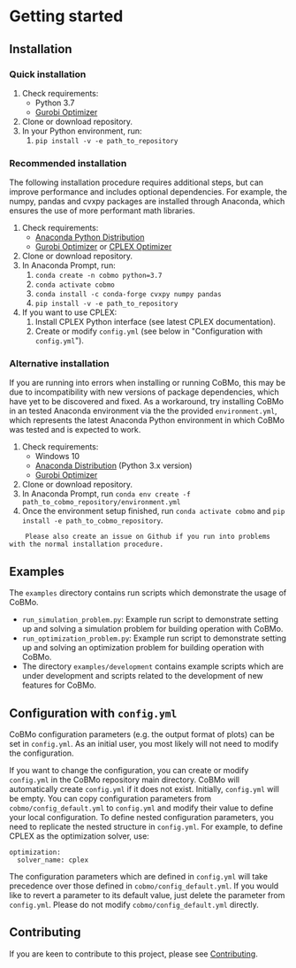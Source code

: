 # Getting started

## Installation

### Quick installation

1. Check requirements:
    - Python 3.7
    - [Gurobi Optimizer](http://www.gurobi.com/)
2. Clone or download repository.
3. In your Python environment, run:
    1. `pip install -v -e path_to_repository`

### Recommended installation

The following installation procedure requires additional steps, but can improve performance and includes optional dependencies. For example, the numpy, pandas and cvxpy packages are installed through Anaconda, which ensures the use of more performant math libraries.

1. Check requirements:
    - [Anaconda Python Distribution](https://www.anaconda.com/distribution/)
    - [Gurobi Optimizer](http://www.gurobi.com/) or [CPLEX Optimizer](https://www.ibm.com/analytics/cplex-optimizer)
2. Clone or download repository.
3. In Anaconda Prompt, run:
    1. `conda create -n cobmo python=3.7`
    2. `conda activate cobmo`
    3. `conda install -c conda-forge cvxpy numpy pandas`
    4. `pip install -v -e path_to_repository`
4. If you want to use CPLEX:
    1. Install CPLEX Python interface (see latest CPLEX documentation).
    2. Create or modify `config.yml` (see below in "Configuration with `config.yml`").

### Alternative installation

If you are running into errors when installing or running CoBMo, this may be due to incompatibility with new versions of package dependencies, which have yet to be discovered and fixed. As a workaround, try installing CoBMo in an tested Anaconda environment via the the provided `environment.yml`, which represents the latest Anaconda Python environment in which CoBMo was tested and is expected to work.

1. Check requirements:
    - Windows 10
    - [Anaconda Distribution](https://www.anaconda.com/distribution/) (Python 3.x version)
    - [Gurobi Optimizer](http://www.gurobi.com/)
2. Clone or download repository.
4. In Anaconda Prompt, run `conda env create -f path_to_cobmo_repository/environment.yml`
5. Once the environment setup finished, run `conda activate cobmo` and `pip install -e path_to_cobmo_repository`.

``` important::
    Please also create an issue on Github if you run into problems with the normal installation procedure.
```

## Examples

The `examples` directory contains run scripts which demonstrate the usage of CoBMo.

- `run_simulation_problem.py`: Example run script to demonstrate setting up and solving a simulation problem for building operation with CoBMo.
- `run_optimization_problem.py`: Example run script to demonstrate setting up and solving an optimization problem for building operation with CoBMo.
- The directory `examples/development` contains example scripts which are under development and scripts related to the development of new features for CoBMo.

## Configuration with `config.yml`

CoBMo configuration parameters (e.g. the output format of plots) can be set in `config.yml`. As an initial user, you most likely will not need to modify the configuration.

If you want to change the configuration, you can create or modify `config.yml` in the CoBMo repository main directory. CoBMo will automatically create `config.yml` if it does not exist. Initially, `config.yml` will be empty. You can copy configuration parameters from `cobmo/config_default.yml` to `config.yml` and modify their value to define your local configuration. To define nested configuration parameters, you need to replicate the nested structure in `config.yml`. For example, to define CPLEX as the optimization solver, use:

```
optimization:
  solver_name: cplex
```

The configuration parameters which are defined in `config.yml` will take precedence over those defined in `cobmo/config_default.yml`. If you would like to revert a parameter to its default value, just delete the parameter from `config.yml`. Please do not modify `cobmo/config_default.yml` directly.

## Contributing

If you are keen to contribute to this project, please see [Contributing](contributing.md).
